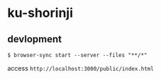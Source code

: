 # ku-shorinji

## devlopment
`$ browser-sync start --server --files "**/*"`

access `http://localhost:3000/public/index.html`

